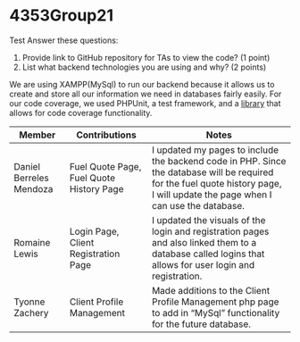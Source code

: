 # 4353Group21

Test
Answer these questions:
1. Provide link to GitHub repository for TAs to view the code? (1 point)
2. List what backend technologies you are using and why? (2 points)

We are using XAMPP(MySql) to run our backend because it allows us to create and store all our information we need in databases fairly easily. 
For our code coverage, we used PHPUnit, a test framework, and a [library](https://github.com/sebastianbergmann/php-code-coverage 
) that allows for code coverage functionality. 

| Member | Contributions | Notes |
|---|---|---|
| Daniel Berreles Mendoza | Fuel Quote Page, Fuel Quote History Page | I updated my pages to include the backend code in PHP. Since the database will be required for the fuel quote history page, I will update the page when I can use the database.   |
| Romaine Lewis | Login Page, Client Registration Page | I updated the visuals of the login and registration pages and also linked them to a database called logins that allows for user login and registration. |
| Tyonne Zachery | Client Profile Management | Made additions to the Client Profile Management php page to add in “MySql” functionality for the future database. |

